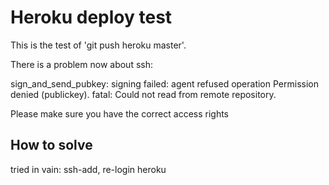 # Heroku deploy test

This is the test of 'git push heroku master'.

There is a problem now about ssh:

>>
sign_and_send_pubkey: signing failed: agent refused operation
Permission denied (publickey).
fatal: Could not read from remote repository.

Please make sure you have the correct access rights

## How to solve
tried in vain: ssh-add, re-login heroku